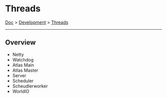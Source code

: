
# Threads

[Doc](../index.md) > [Development](../index.md#development) > [Threads](#threads)

---

## Overview

- Netty
- Watchdog
- Atlas Main
- Atlas Master
- Server
- Scheduler
- Scheudlerworker
- WorldIO
